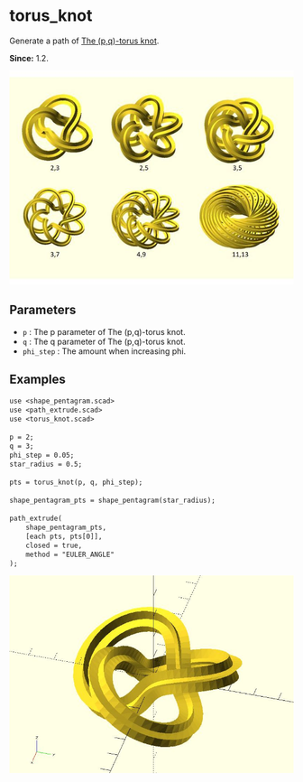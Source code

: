 # torus_knot 

Generate a path of [The (p,q)-torus knot](https://en.wikipedia.org/wiki/Torus_knot).

**Since:** 1.2.

![torus_knot](images/lib3x-torus_knot-1.JPG)

## Parameters

- `p` : The p parameter of The (p,q)-torus knot. 
- `q` : The q parameter of The (p,q)-torus knot. 
- `phi_step` : The amount when increasing phi. 

## Examples

	use <shape_pentagram.scad>
	use <path_extrude.scad>
	use <torus_knot.scad>

	p = 2;
	q = 3;
	phi_step = 0.05;
	star_radius = 0.5;

	pts = torus_knot(p, q, phi_step);

	shape_pentagram_pts = shape_pentagram(star_radius);

	path_extrude(
		shape_pentagram_pts, 
        [each pts, pts[0]], 
		closed = true,
		method = "EULER_ANGLE"
	);

![torus_knot](images/lib3x-torus_knot-2.JPG)

